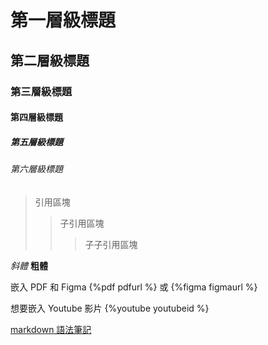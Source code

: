 # 第一層級標題
## 第二層級標題
### 第三層級標題
#### 第四層級標題
##### 第五層級標題
###### 第六層級標題

> 引用區塊
>> 子引用區塊
>>> 子子引用區塊

*斜體*
**粗體**

嵌入 PDF 和 Figma 
{%pdf pdfurl %} 或 {%figma figmaurl %}

想要嵌入 Youtube 影片
{%youtube youtubeid %}

[markdown 語法筆記](https://hackmd.io/c/tutorials-tw/%2Fs%2Ftutorials-tw?utm_source=home&utm_medium=nav-bar)

